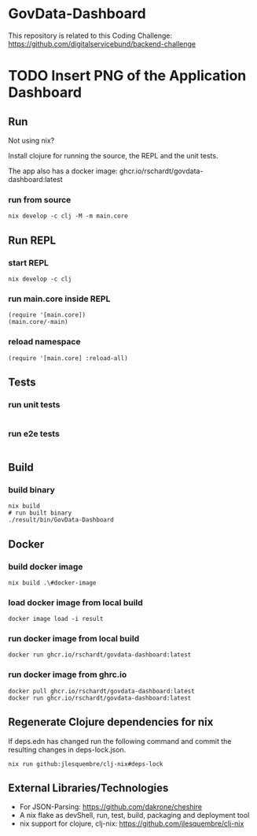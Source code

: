 # GovData-Dashboard

This repository is related to this Coding Challenge: https://github.com/digitalservicebund/backend-challenge

# TODO Insert PNG of the Application Dashboard

## Run
Not using nix?

Install clojure for running the source, the REPL and the unit tests.

The app also has a docker image: ghcr.io/rschardt/govdata-dashboard:latest

### run from source
```
nix develop -c clj -M -m main.core
```

## Run REPL

### start REPL
```
nix develop -c clj
```

### run main.core inside REPL
```
(require '[main.core])
(main.core/-main)
```

### reload namespace
```
(require '[main.core] :reload-all)
```

## Tests

### run unit tests
```
```

### run e2e tests
```
```

## Build

### build binary
```
nix build
# run built binary
./result/bin/GovData-Dashboard
```

## Docker

### build docker image
```
nix build .\#docker-image
```

### load docker image from local build
```
docker image load -i result
```

### run docker image from local build
```
docker run ghcr.io/rschardt/govdata-dashboard:latest
```

### run docker image from ghrc.io
```
docker pull ghcr.io/rschardt/govdata-dashboard:latest
docker run ghcr.io/rschardt/govdata-dashboard:latest
```

## Regenerate Clojure dependencies for nix
If deps.edn has changed run the following command
and commit the resulting changes in deps-lock.json.
```
nix run github:jlesquembre/clj-nix#deps-lock
```

## External Libraries/Technologies
- For JSON-Parsing: https://github.com/dakrone/cheshire
- A nix flake as devShell, run, test, build, packaging and deployment tool
- nix support for clojure, clj-nix: https://github.com/jlesquembre/clj-nix
